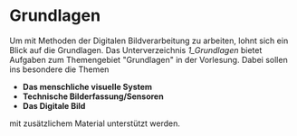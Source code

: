 # Grundlagen

Um mit Methoden der Digitalen Bildverarbeitung zu arbeiten, lohnt sich ein Blick auf die Grundlagen.
Das Unterverzeichnis *1_Grundlagen* bietet Aufgaben zum Themengebiet "Grundlagen" in der Vorlesung. 
Dabei sollen ins besondere die Themen

- **Das menschliche visuelle System**
- **Technische Bilderfassung/Sensoren**
- **Das Digitale Bild**

mit zusätzlichem Material unterstützt werden.



